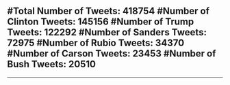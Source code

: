 #Total Number of Tweets: 418754 
#Number of Clinton Tweets: 145156
#Number of Trump Tweets: 122292
#Number of Sanders Tweets: 72975
#Number of Rubio Tweets: 34370
#Number of Carson Tweets: 23453
#Number of Bush Tweets: 20510
---
---
